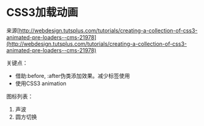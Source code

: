 # CSS3加载动画

来源[http://webdesign.tutsplus.com/tutorials/creating-a-collection-of-css3-animated-pre-loaders--cms-21978](http://webdesign.tutsplus.com/tutorials/creating-a-collection-of-css3-animated-pre-loaders--cms-21978)

关键点：
- 借助:before, :after伪类添加效果。减少标签使用
- 使用CSS3 animation

图标列表：
1. 声波
2. 圆方切换